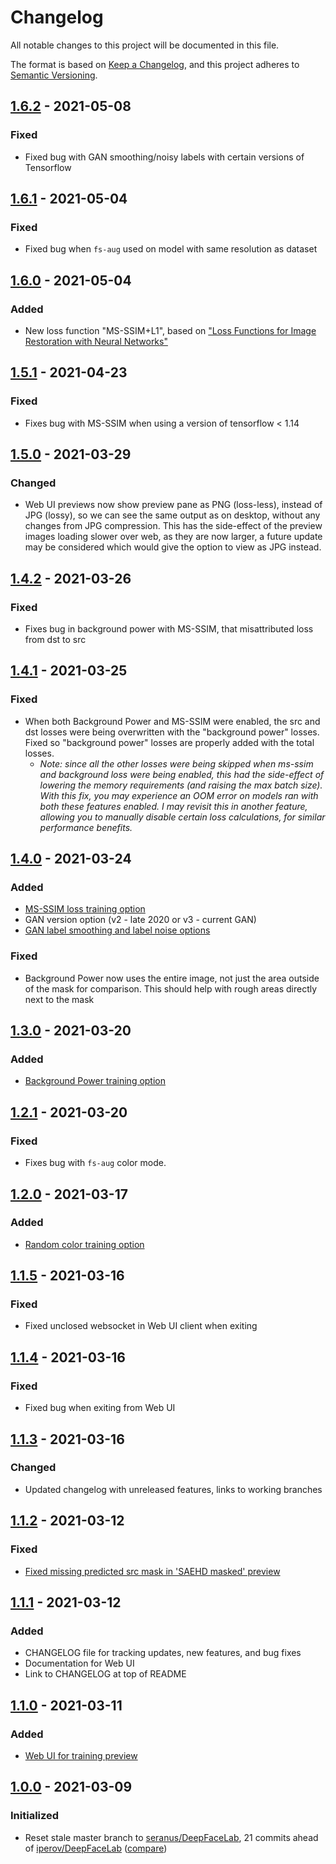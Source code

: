 # Changelog
All notable changes to this project will be documented in this file.

The format is based on [Keep a Changelog](https://keepachangelog.com/en/1.0.0/),
and this project adheres to [Semantic Versioning](https://semver.org/spec/v2.0.0.html).

## [1.6.2] - 2021-05-08
### Fixed
- Fixed bug with GAN smoothing/noisy labels with certain versions of Tensorflow

## [1.6.1] - 2021-05-04
### Fixed
- Fixed bug when `fs-aug` used on model with same resolution as dataset

## [1.6.0] - 2021-05-04
### Added
- New loss function "MS-SSIM+L1", based on ["Loss Functions for Image Restoration with Neural Networks"](https://research.nvidia.com/publication/loss-functions-image-restoration-neural-networks)

## [1.5.1] - 2021-04-23
### Fixed
- Fixes bug with MS-SSIM when using a version of tensorflow < 1.14

## [1.5.0] - 2021-03-29
### Changed
- Web UI previews now show preview pane as PNG (loss-less), instead of JPG (lossy), so we can see the same output 
  as on desktop, without any changes from JPG compression. This has the side-effect of the preview images loading slower
  over web, as they are now larger, a future update may be considered which would give the option to view as JPG 
  instead.

## [1.4.2] - 2021-03-26
### Fixed 
- Fixes bug in background power with MS-SSIM, that misattributed loss from dst to src

## [1.4.1] - 2021-03-25
### Fixed
- When both Background Power and MS-SSIM were enabled, the src and dst losses were being overwritten with the 
  "background power" losses. Fixed so "background power" losses are properly added with the total losses.
    - *Note: since all the other losses were being skipped when ms-ssim and background loss were being enabled, this had 
      the side-effect of lowering the memory requirements (and raising the max batch size). With this fix, you may 
      experience an OOM error on models ran with both these features enabled. I may revisit this in another feature, 
      allowing you to manually disable certain loss calculations, for similar performance benefits.*

## [1.4.0] - 2021-03-24
### Added
- [MS-SSIM loss training option](doc/features/ms-ssim)
- GAN version option (v2 - late 2020 or v3 - current GAN)
- [GAN label smoothing and label noise options](doc/features/gan-options)
### Fixed
- Background Power now uses the entire image, not just the area outside of the mask for comparison.
This should help with rough areas directly next to the mask

## [1.3.0] - 2021-03-20
### Added
- [Background Power training option](doc/features/background-power/README.md)

## [1.2.1] - 2021-03-20
### Fixed
- Fixes bug with `fs-aug` color mode.

## [1.2.0] - 2021-03-17
### Added
- [Random color training option](doc/features/random-color/README.md)

## [1.1.5] - 2021-03-16
### Fixed
- Fixed unclosed websocket in Web UI client when exiting

## [1.1.4] - 2021-03-16
### Fixed
- Fixed bug when exiting from Web UI

## [1.1.3] - 2021-03-16
### Changed
- Updated changelog with unreleased features, links to working branches

## [1.1.2] - 2021-03-12
### Fixed
- [Fixed missing predicted src mask in 'SAEHD masked' preview](doc/fixes/predicted_src_mask/README.md)

## [1.1.1] - 2021-03-12
### Added
- CHANGELOG file for tracking updates, new features, and bug fixes
- Documentation for Web UI
- Link to CHANGELOG at top of README

## [1.1.0] - 2021-03-11
### Added
- [Web UI for training preview](doc/features/webui/README.md)

## [1.0.0] - 2021-03-09
### Initialized
- Reset stale master branch to [seranus/DeepFaceLab](https://github.com/seranus/DeepFaceLab), 
  21 commits ahead of [iperov/DeepFaceLab](https://github.com/iperov/DeepFaceLab) ([compare](https://github.com/iperov/DeepFaceLab/compare/4818183...seranus:3f5ae05))

[1.6.2]: https://github.com/faceshiftlabs/DeepFaceLab/compare/v1.6.1...v1.6.2
[1.6.1]: https://github.com/faceshiftlabs/DeepFaceLab/compare/v1.6.0...v1.6.1
[1.6.0]: https://github.com/faceshiftlabs/DeepFaceLab/compare/v1.5.1...v1.6.0
[1.5.1]: https://github.com/faceshiftlabs/DeepFaceLab/compare/v1.5.0...v1.5.1
[1.5.0]: https://github.com/faceshiftlabs/DeepFaceLab/compare/v1.4.2...v1.5.0
[1.4.2]: https://github.com/faceshiftlabs/DeepFaceLab/compare/v1.4.1...v1.4.2
[1.4.1]: https://github.com/faceshiftlabs/DeepFaceLab/compare/v1.4.0...v1.4.1
[1.4.0]: https://github.com/faceshiftlabs/DeepFaceLab/compare/v1.3.0...v1.4.0
[1.3.0]: https://github.com/faceshiftlabs/DeepFaceLab/compare/v1.2.1...v1.3.0
[1.2.1]: https://github.com/faceshiftlabs/DeepFaceLab/compare/v1.2.0...v1.2.1
[1.2.0]: https://github.com/faceshiftlabs/DeepFaceLab/compare/v1.1.5...v1.2.0
[1.1.5]: https://github.com/faceshiftlabs/DeepFaceLab/compare/v1.1.4...v1.1.5
[1.1.4]: https://github.com/faceshiftlabs/DeepFaceLab/compare/v1.1.3...v1.1.4
[1.1.3]: https://github.com/faceshiftlabs/DeepFaceLab/compare/v1.1.2...v1.1.3
[1.1.2]: https://github.com/faceshiftlabs/DeepFaceLab/compare/v1.1.1...v1.1.2
[1.1.1]: https://github.com/faceshiftlabs/DeepFaceLab/compare/v1.1.0...v1.1.1
[1.1.0]: https://github.com/faceshiftlabs/DeepFaceLab/compare/v1.0.0...v1.1.0
[1.0.0]: https://github.com/faceshiftlabs/DeepFaceLab/releases/tag/v1.0.0
